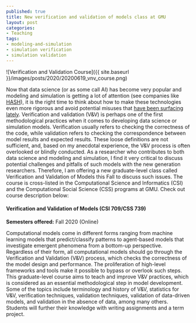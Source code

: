 ```yaml
--- 
published: true
title: New verification and validation of models class at GMU
layout: post
categories: 
- Teaching
tags:
- modeling-and-simulation
- simulation verification
- simulation validation
---
```


![Verification and Validation Course]({{ site.baseurl }}/images/posts/2020/20200619_vnv_course.png)

Now that data science (or as some call AI) has become very popular and modeling and simulation is getting a lot of attention (see companies like [HASH](http://hash.ai)), it is the right time to think about how to make these technologies even more rigorous and avoid potential misuses that [have been surfacing lately](https://youtu.be/jZjmlJPJgug). Verification and validation (V&V) is perhaps one of the first methodological practices when it comes to developing data science or simulation models. Verification usually refers to checking the correctness of the code, while validation refers to checking the correspondence between model results and expected results. These loose definitions are not sufficient, and, based on my anecdotal experience, the V&V process is often overlooked or blindly conducted. As a researcher who contributes to both data science and modeling and simulation, I find it very critical to discuss potential challenges and pitfalls of such models with the new generation researchers. Therefore, I am offering a new graduate-level class called Verification and Validation of Models this Fall to discuss such issues. The course is cross-listed in the Computational Science and Informatics (CSI) and the Computational Social Science (CSS) programs at GMU. Check out course description below:


#### Verification and Validation of Models (CSI 709/CSS 739)
**Semesters offered:** Fall 2020 (Online)  

Computational models come in different forms ranging from machine learning models that predict/classify patterns to agent-based models that investigate emergent phenomena from a bottom-up perspective. Regardless of their form, all computational models should go through the Verification and Validation (V&V) process, which checks the correctness of the model design and performance. The proliferation of high-level frameworks and tools make it possible to bypass or overlook such steps. This graduate-level course aims to teach and improve V&V practices, which is considered as an essential methodological step in model development. Some of the topics include terminology and history of V&V, statistics for V&V, verification techniques, validation techniques, validation of data-driven models, and validation in the absence of data, among many others. Students will further their knowledge with writing assignments and a term project.
